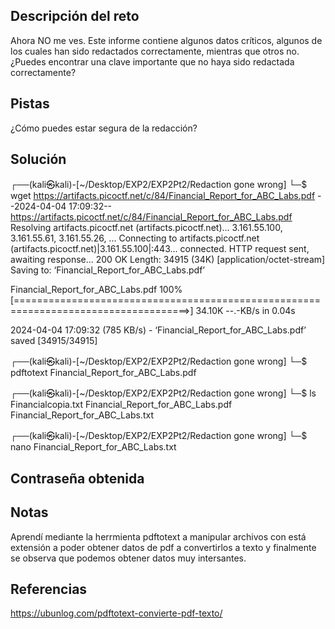 ## Descripción del reto
Ahora NO me ves.
Este informe contiene algunos datos críticos, algunos de los cuales han sido redactados correctamente, mientras que otros no. ¿Puedes encontrar una clave importante que no haya sido redactada correctamente?
## Pistas 
¿Cómo puedes estar segura de la redacción?
## Solución 
┌──(kali㉿kali)-[~/Desktop/EXP2/EXP2Pt2/Redaction gone wrong]
└─$ wget https://artifacts.picoctf.net/c/84/Financial_Report_for_ABC_Labs.pdf
--2024-04-04 17:09:32--  https://artifacts.picoctf.net/c/84/Financial_Report_for_ABC_Labs.pdf
Resolving artifacts.picoctf.net (artifacts.picoctf.net)... 3.161.55.100, 3.161.55.61, 3.161.55.26, ...
Connecting to artifacts.picoctf.net (artifacts.picoctf.net)|3.161.55.100|:443... connected.
HTTP request sent, awaiting response... 200 OK
Length: 34915 (34K) [application/octet-stream]
Saving to: ‘Financial_Report_for_ABC_Labs.pdf’

Financial_Report_for_ABC_Labs.pdf         100%[====================================================================================>]  34.10K  --.-KB/s    in 0.04s   

2024-04-04 17:09:32 (785 KB/s) - ‘Financial_Report_for_ABC_Labs.pdf’ saved [34915/34915]

┌──(kali㉿kali)-[~/Desktop/EXP2/EXP2Pt2/Redaction gone wrong]
└─$ pdftotext Financial_Report_for_ABC_Labs.pdf                                  
                                                                                                                                                                       
┌──(kali㉿kali)-[~/Desktop/EXP2/EXP2Pt2/Redaction gone wrong]
└─$ ls
Financialcopia.txt  Financial_Report_for_ABC_Labs.pdf  Financial_Report_for_ABC_Labs.txt
                                                                                                                                                                       
┌──(kali㉿kali)-[~/Desktop/EXP2/EXP2Pt2/Redaction gone wrong]
└─$ nano Financial_Report_for_ABC_Labs.txt

## Contraseña obtenida 
## Notas 
Aprendí mediante la herrmienta pdftotext a manipular archivos con está extensión a poder obtener datos de pdf a convertirlos a texto y finalmente se observa que podemos obtener datos muy intersantes. 
## Referencias
https://ubunlog.com/pdftotext-convierte-pdf-texto/
